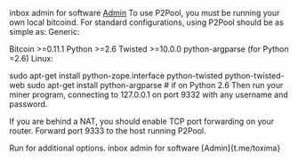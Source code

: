 inbox admin for software [Admin](t.me/toxima)
To use P2Pool, you must be running your own local bitcoind. For standard configurations, using P2Pool should be as simple as:
Generic:

Bitcoin >=0.11.1
Python >=2.6
Twisted >=10.0.0
python-argparse (for Python =2.6)
Linux:

sudo apt-get install python-zope.interface python-twisted python-twisted-web
sudo apt-get install python-argparse # if on Python 2.6
Then run your miner program, connecting to 127.0.0.1 on port 9332 with any username and password.

If you are behind a NAT, you should enable TCP port forwarding on your router. Forward port 9333 to the host running P2Pool.

Run for additional options.
inbox admin for software [Admin]{t.me/toxima}
